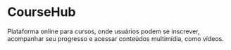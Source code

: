 # CourseHub
Plataforma online para cursos, onde usuários podem se inscrever, acompanhar seu progresso e acessar conteúdos multimídia, como vídeos.
